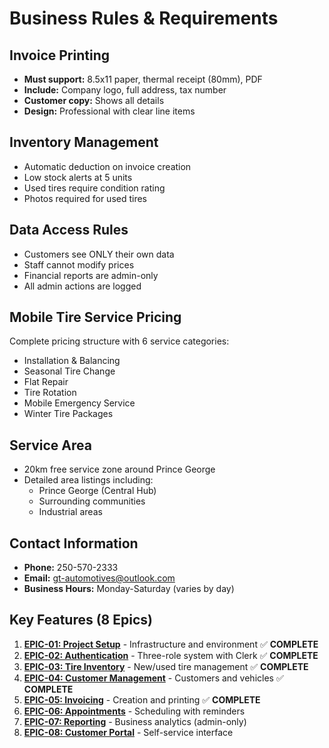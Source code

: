# Business Rules & Requirements

## Invoice Printing
- **Must support:** 8.5x11 paper, thermal receipt (80mm), PDF
- **Include:** Company logo, full address, tax number
- **Customer copy:** Shows all details
- **Design:** Professional with clear line items

## Inventory Management
- Automatic deduction on invoice creation
- Low stock alerts at 5 units
- Used tires require condition rating
- Photos required for used tires

## Data Access Rules
- Customers see ONLY their own data
- Staff cannot modify prices
- Financial reports are admin-only
- All admin actions are logged

## Mobile Tire Service Pricing
Complete pricing structure with 6 service categories:
- Installation & Balancing
- Seasonal Tire Change
- Flat Repair
- Tire Rotation
- Mobile Emergency Service
- Winter Tire Packages

## Service Area
- 20km free service zone around Prince George
- Detailed area listings including:
  - Prince George (Central Hub)
  - Surrounding communities
  - Industrial areas

## Contact Information
- **Phone:** 250-570-2333
- **Email:** gt-automotives@outlook.com
- **Business Hours:** Monday-Saturday (varies by day)

## Key Features (8 Epics)

1. **[EPIC-01: Project Setup](https://github.com/vishaltoora/GT-Automotives-App/issues/1)** - Infrastructure and environment ✅ **COMPLETE**
2. **[EPIC-02: Authentication](https://github.com/vishaltoora/GT-Automotives-App/issues/2)** - Three-role system with Clerk ✅ **COMPLETE**
3. **[EPIC-03: Tire Inventory](https://github.com/vishaltoora/GT-Automotives-App/issues/3)** - New/used tire management ✅ **COMPLETE**
4. **[EPIC-04: Customer Management](https://github.com/vishaltoora/GT-Automotives-App/issues/4)** - Customers and vehicles ✅ **COMPLETE**
5. **[EPIC-05: Invoicing](https://github.com/vishaltoora/GT-Automotives-App/issues/5)** - Creation and printing ✅ **COMPLETE**
6. **[EPIC-06: Appointments](https://github.com/vishaltoora/GT-Automotives-App/issues/6)** - Scheduling with reminders
7. **[EPIC-07: Reporting](https://github.com/vishaltoora/GT-Automotives-App/issues/7)** - Business analytics (admin-only)
8. **[EPIC-08: Customer Portal](https://github.com/vishaltoora/GT-Automotives-App/issues/8)** - Self-service interface